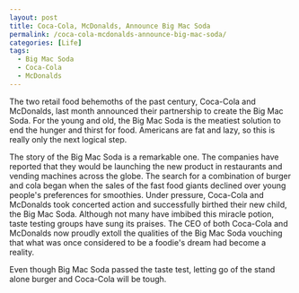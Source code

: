 ```yaml
---
layout: post
title: Coca-Cola, McDonalds, Announce Big Mac Soda
permalink: /coca-cola-mcdonalds-announce-big-mac-soda/
categories: [Life]
tags:
  - Big Mac Soda
  - Coca-Cola
  - McDonalds
---
```

The two retail food behemoths of the past century, Coca-Cola and McDonalds, last month announced their partnership to create the Big Mac Soda. For the young and old, the Big Mac Soda is the meatiest solution to end the hunger and thirst for food. Americans are fat and lazy, so this is really only the next logical step.

The story of the Big Mac Soda is a remarkable one. The companies have reported that they would be launching the new product in restaurants and vending machines across the globe. The search for a combination of burger and cola began when the sales of the fast food giants declined over young people's preferences for smoothies. Under pressure, Coca-Cola and McDonalds took concerted action and successfully birthed their new child, the Big Mac Soda. Although not many have imbibed this miracle potion, taste testing groups have sung its praises. The CEO of both Coca-Cola and McDonalds now proudly extoll the qualities of the Big Mac Soda vouching that what was once considered to be a foodie's dream had become a reality.

Even though Big Mac Soda passed the taste test, letting go of the stand alone burger and Coca-Cola will be tough.
